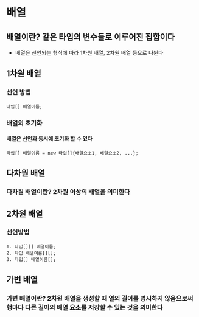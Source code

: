 # 배열

## 배열이란? 같은 타입의 변수들로 이루어진 집합이다
* 배열은 선언되는 형식에 따라 1차원 배열, 2차원 배열 등으로 나뉜다

## 1차원 배열
### 선언 방법
```
타입[] 배열이름;
```

### 배열의 초기화
#### 배열은 선언과 동시에 초기화 할 수 있다
```
타입[] 배열이름 = new 타입[]{배열요소1, 배열요소2, ...};
```

## 다차원 배열
### 다차원 배열이란? 2차원 이상의 배열을 의미한다

## 2차원 배열
### 선언방법
```
1. 타입[][] 배열이름;
2. 타입 배열이름[][];
3. 타입[] 배열이름[];
```

## 가변 배열
### 가변 배열이란? 2차원 배열을 생성할 때 열의 길이를 명시하지 않음으로써 행마다 다른 길이의 배열 요소를 저장할 수 있는 것을 의미한다

